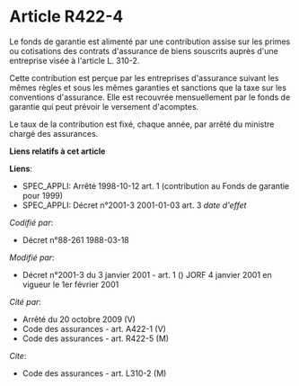 # Article R422-4

Le fonds de garantie est alimenté par une contribution assise sur les primes ou cotisations des contrats d'assurance de biens
souscrits auprès d'une entreprise visée à l'article L. 310-2.

Cette contribution est perçue par les entreprises d'assurance suivant les mêmes règles et sous les mêmes garanties et
sanctions que la taxe sur les conventions d'assurance. Elle est recouvrée mensuellement par le fonds de garantie qui peut
prévoir le versement d'acomptes.

Le taux de la contribution est fixé, chaque année, par arrêté du ministre chargé des assurances.

**Liens relatifs à cet article**

**Liens**:

  - SPEC_APPLI: Arrêté 1998-10-12 art. 1 (contribution au Fonds de garantie pour 1999)
  - SPEC_APPLI: Décret n°2001-3 2001-01-03 art. 3 *date d'effet*

_Codifié par_:

  - Décret n°88-261 1988-03-18

_Modifié par_:

  - Décret n°2001-3 du 3 janvier 2001 - art. 1 () JORF 4 janvier 2001 en vigueur le 1er février 2001

_Cité par_:

  - Arrêté du 20 octobre 2009 (V)
  - Code des assurances - art. A422-1 (V)
  - Code des assurances - art. R422-5 (M)

_Cite_:

  - Code des assurances - art. L310-2 (M)
